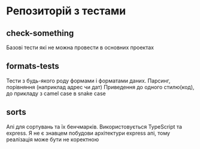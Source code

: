 # Репозиторій з тестами 
## check-something
Базові тести які не можна провести в основних проектах 
## formats-tests
Тести з будь-якого роду формами і форматами даних. 
Парсинг, порівняння (наприклад адрес чи дат)
Приведення до одного стилю(код), до прикладу з camel сase в snake case
## sorts
Апі для сортувань та їх бенчмарків. 
Використовується TypeScript та express. 
Я не є знавцем побудови архітектури express апі, 
тому реалізація може бути не коректною
